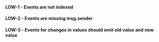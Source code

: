 #### LOW-1 - Events are not indexed 
#### LOW-2 - Events are missing msg.sender 
#### LOW-3 - Events for changes in values should emit old value and new value 

